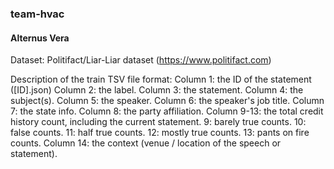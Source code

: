 ### team-hvac

#### Alternus Vera
Dataset: Politifact/Liar-Liar dataset (https://www.politifact.com)

Description of the train TSV file format:
Column 1: the ID of the statement ([ID].json)
Column 2: the label.
Column 3: the statement.
Column 4: the subject(s).
Column 5: the speaker.
Column 6: the speaker's job title.
Column 7: the state info.
Column 8: the party affiliation.
Column 9-13: the total credit history count, including the current statement.
9: barely true counts.
10: false counts.
11: half true counts.
12: mostly true counts.
13: pants on fire counts.
Column 14: the context (venue / location of the speech or statement).

